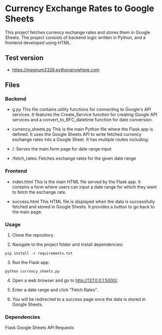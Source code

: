 # Currency Exchange Rates to Google Sheets

This project fetches currency exchange rates and stores them in Google Sheets. The project consists of backend logic written in Python, and a frontend developed using HTML.

## Test version
- https://magnum2326.pythonanywhere.com
  
## Files

### Backend

- g.py
This file contains utility functions for connecting to Google's API services. It features the Create_Service function for creating Google API services and a convert_to_RFC_datetime function for date conversion.

- currency_sheets.py
This is the main Python file where the Flask app is defined. It uses the Google Sheets API to write fetched currency exchange rates into a Google Sheet. It has multiple routes including:

- /: Serves the main form page for date range input
- /fetch_rates: Fetches exchange rates for the given date range

### Frontend

- index.html
This is the main HTML file served by the Flask app. It contains a form where users can input a date range for which they want to fetch the exchange rate.

- success.html
This HTML file is displayed when the data is successfully fetched and stored in Google Sheets. It provides a button to go back to the main page.

### Usage

1. Clone the repository.

2. Navigate to the project folder and install dependencies:

```
pip install -r requirements.txt
```

3. Run the Flask app:

```
python currency_sheets.py
```

4. Open a web browser and go to http://127.0.0.1:5000/.

5. Enter a date range and click "Fetch Rates".

6. You will be redirected to a success page once the data is stored in Google Sheets.

### Dependencies
Flask
Google Sheets API
Requests

